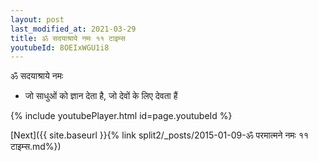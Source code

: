```yaml
---
layout: post
last_modified_at: 2021-03-29
title: ॐ सदयाश्राये नमः ११ टाइम्स
youtubeId: 8OEIxWGU1i8
---
```

 
 
 ॐ सदयाश्राये नमः  
 
 -  जो साधुओं को ज्ञान देता है, जो देवों के लिए देवता हैं 
 
  
 
  
 
 
 
 
 
 


{% include youtubePlayer.html id=page.youtubeId %}
 
[Next]({{ site.baseurl }}{% link  split2/_posts/2015-01-09-ॐ परमात्मने नमः ११ टाइम्स.md%})
 
